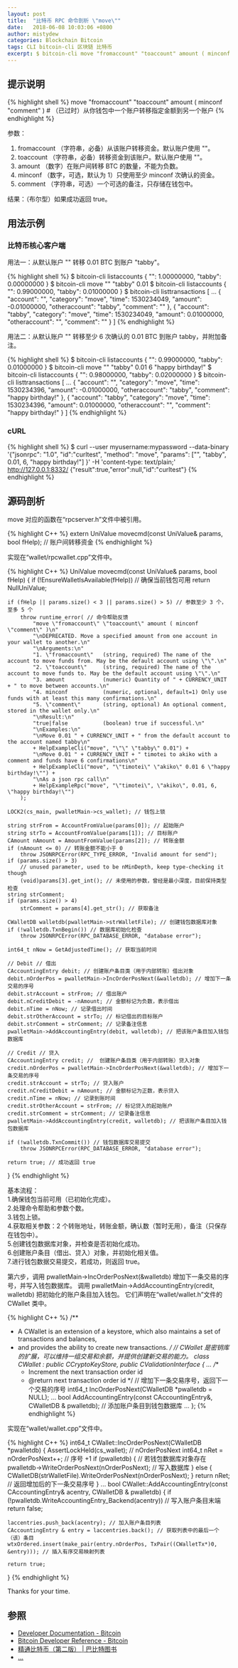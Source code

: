 ```yaml
---
layout: post
title:  "比特币 RPC 命令剖析 \"move\""
date:   2018-06-08 10:03:06 +0800
author: mistydew
categories: Blockchain Bitcoin
tags: CLI bitcoin-cli 区块链 比特币
excerpt: $ bitcoin-cli move "fromaccount" "toaccount" amount ( minconf "comment" )
---
```

## 提示说明

{% highlight shell %}
move "fromaccount" "toaccount" amount ( minconf "comment" ) # （已过时）从你钱包中一个账户转移指定金额到另一个账户
{% endhighlight %}

参数：<br>
1. fromaccount （字符串，必备）从该账户转移资金。默认账户使用 ""。<br>
2. toaccount （字符串，必备）转移资金到该账户。默认账户使用 ""。<br>
3. amount （数字）在账户间转移 BTC 的数量，不能为负数。<br>
4. minconf （数字，可选，默认为 1）只使用至少 minconf 次确认的资金。<br>
5. comment （字符串，可选）一个可选的备注，只存储在钱包中。

结果：（布尔型）如果成功返回 true。

## 用法示例

### 比特币核心客户端

用法一：从默认账户 "" 转移 0.01 BTC 到账户 "tabby"。

{% highlight shell %}
$ bitcoin-cli listaccounts
{
  "": 1.00000000,
  "tabby": 0.00000000
}
$ bitcoin-cli move "" "tabby" 0.01
$ bitcoin-cli listaccounts
{
  "": 0.99000000,
  "tabby": 0.01000000
}
$ bitcoin-cli listtransactions
[
  ...
  {
    "account": "",
    "category": "move",
    "time": 1530234049,
    "amount": -0.01000000,
    "otheraccount": "tabby",
    "comment": ""
  }, 
  {
    "account": "tabby",
    "category": "move",
    "time": 1530234049,
    "amount": 0.01000000,
    "otheraccount": "",
    "comment": ""
  }
]
{% endhighlight %}

用法二：从默认账户 "" 转移至少 6 次确认的 0.01 BTC 到账户 tabby，并附加备注。

{% highlight shell %}
$ bitcoin-cli listaccounts
{
  "": 0.99000000,
  "tabby": 0.01000000
}
$ bitcoin-cli move "" "tabby" 0.01 6 "happy birthday!"
$ bitcoin-cli listaccounts
{
  "": 0.98000000,
  "tabby": 0.02000000
}
$ bitcoin-cli listtransactions
[
  ...
  {
    "account": "",
    "category": "move",
    "time": 1530234396,
    "amount": -0.01000000,
    "otheraccount": "tabby",
    "comment": "happy birthday!"
  }, 
  {
    "account": "tabby",
    "category": "move",
    "time": 1530234396,
    "amount": 0.01000000,
    "otheraccount": "",
    "comment": "happy birthday!"
  }
]
{% endhighlight %}

### cURL

{% highlight shell %}
$ curl --user myusername:mypassword --data-binary '{"jsonrpc": "1.0", "id":"curltest", "method": "move", "params": ["", "tabby", 0.01, 6, "happy birthday!"] }' -H 'content-type: text/plain;' http://127.0.0.1:8332/
{"result":true,"error":null,"id":"curltest"}
{% endhighlight %}

## 源码剖析
move 对应的函数在“rpcserver.h”文件中被引用。

{% highlight C++ %}
extern UniValue movecmd(const UniValue& params, bool fHelp); // 账户间转移资金
{% endhighlight %}

实现在“wallet/rpcwallet.cpp”文件中。

{% highlight C++ %}
UniValue movecmd(const UniValue& params, bool fHelp)
{
    if (!EnsureWalletIsAvailable(fHelp)) // 确保当前钱包可用
        return NullUniValue;
    
    if (fHelp || params.size() < 3 || params.size() > 5) // 参数至少 3 个，至多 5 个
        throw runtime_error( // 命令帮助反馈
            "move \"fromaccount\" \"toaccount\" amount ( minconf \"comment\" )\n"
            "\nDEPRECATED. Move a specified amount from one account in your wallet to another.\n"
            "\nArguments:\n"
            "1. \"fromaccount\"   (string, required) The name of the account to move funds from. May be the default account using \"\".\n"
            "2. \"toaccount\"     (string, required) The name of the account to move funds to. May be the default account using \"\".\n"
            "3. amount            (numeric) Quantity of " + CURRENCY_UNIT + " to move between accounts.\n"
            "4. minconf           (numeric, optional, default=1) Only use funds with at least this many confirmations.\n"
            "5. \"comment\"       (string, optional) An optional comment, stored in the wallet only.\n"
            "\nResult:\n"
            "true|false           (boolean) true if successful.\n"
            "\nExamples:\n"
            "\nMove 0.01 " + CURRENCY_UNIT + " from the default account to the account named tabby\n"
            + HelpExampleCli("move", "\"\" \"tabby\" 0.01") +
            "\nMove 0.01 " + CURRENCY_UNIT + " timotei to akiko with a comment and funds have 6 confirmations\n"
            + HelpExampleCli("move", "\"timotei\" \"akiko\" 0.01 6 \"happy birthday!\"") +
            "\nAs a json rpc call\n"
            + HelpExampleRpc("move", "\"timotei\", \"akiko\", 0.01, 6, \"happy birthday!\"")
        );

    LOCK2(cs_main, pwalletMain->cs_wallet); // 钱包上锁

    string strFrom = AccountFromValue(params[0]); // 起始账户
    string strTo = AccountFromValue(params[1]); // 目标账户
    CAmount nAmount = AmountFromValue(params[2]); // 转账金额
    if (nAmount <= 0) // 转账金额不能小于 0
        throw JSONRPCError(RPC_TYPE_ERROR, "Invalid amount for send");
    if (params.size() > 3)
        // unused parameter, used to be nMinDepth, keep type-checking it though
        (void)params[3].get_int(); // 未使用的参数，曾经是最小深度，目前保持类型检查
    string strComment;
    if (params.size() > 4)
        strComment = params[4].get_str(); // 获取备注

    CWalletDB walletdb(pwalletMain->strWalletFile); // 创建钱包数据库对象
    if (!walletdb.TxnBegin()) // 数据库初始化检查
        throw JSONRPCError(RPC_DATABASE_ERROR, "database error");

    int64_t nNow = GetAdjustedTime(); // 获取当前时间

    // Debit // 借出
    CAccountingEntry debit; // 创建账户条目类（用于内部转账）借出对象
    debit.nOrderPos = pwalletMain->IncOrderPosNext(&walletdb); // 增加下一条交易的序号
    debit.strAccount = strFrom; // 借出账户
    debit.nCreditDebit = -nAmount; // 金额标记为负数，表示借出
    debit.nTime = nNow; // 记录借出时间
    debit.strOtherAccount = strTo; // 标记借出的目标账户
    debit.strComment = strComment; // 记录备注信息
    pwalletMain->AddAccountingEntry(debit, walletdb); // 把该账户条目加入钱包数据库

    // Credit // 贷入
    CAccountingEntry credit; //  创建账户条目类（用于内部转账）贷入对象
    credit.nOrderPos = pwalletMain->IncOrderPosNext(&walletdb); // 增加下一条交易的序号
    credit.strAccount = strTo; // 贷入账户
    credit.nCreditDebit = nAmount; // 金额标记为正数，表示贷入
    credit.nTime = nNow; // 记录到账时间
    credit.strOtherAccount = strFrom; // 标记贷入的起始账户
    credit.strComment = strComment; // 记录备注信息
    pwalletMain->AddAccountingEntry(credit, walletdb); // 把该账户条目加入钱包数据库

    if (!walletdb.TxnCommit()) // 钱包数据库交易提交
        throw JSONRPCError(RPC_DATABASE_ERROR, "database error");

    return true; // 成功返回 true
}
{% endhighlight %}

基本流程：<br>
1.确保钱包当前可用（已初始化完成）。<br>
2.处理命令帮助和参数个数。<br>
3.钱包上锁。<br>
4.获取相关参数：2 个转账地址，转账金额，确认数（暂时无用），备注（只保存在钱包中）。<br>
5.创建钱包数据库对象，并检查是否初始化成功。<br>
6.创建账户条目（借出、贷入）对象，并初始化相关值。<br>
7.进行钱包数据交易提交，若成功，则返回 true。

第六步，调用 pwalletMain->IncOrderPosNext(&walletdb) 增加下一条交易的序号，并写入钱包数据库。
调用 pwalletMain->AddAccountingEntry(credit, walletdb) 把初始化的账户条目加入钱包。
它们声明在“wallet/wallet.h”文件的 CWallet 类中。

{% highlight C++ %}
/** 
 * A CWallet is an extension of a keystore, which also maintains a set of transactions and balances,
 * and provides the ability to create new transactions.
 */ // CWallet 是密钥库的扩展，可以维持一组交易和余额，并提供创建新交易的能力。
class CWallet : public CCryptoKeyStore, public CValidationInterface
{
    ...
    /** 
     * Increment the next transaction order id
     * @return next transaction order id
     */ // 增加下一条交易序号，返回下一个交易的序号
    int64_t IncOrderPosNext(CWalletDB *pwalletdb = NULL);
    ...
    bool AddAccountingEntry(const CAccountingEntry&, CWalletDB & pwalletdb); // 添加账户条目到钱包数据库
    ...
};
{% endhighlight %}

实现在“wallet/wallet.cpp”文件中。

{% highlight C++ %}
int64_t CWallet::IncOrderPosNext(CWalletDB *pwalletdb)
{
    AssertLockHeld(cs_wallet); // nOrderPosNext
    int64_t nRet = nOrderPosNext++; // 序号 +1
    if (pwalletdb) { // 若钱包数据库对象存在
        pwalletdb->WriteOrderPosNext(nOrderPosNext); // 写入数据库
    } else {
        CWalletDB(strWalletFile).WriteOrderPosNext(nOrderPosNext);
    }
    return nRet; // 返回增加后的下一条交易序号
}
...
bool CWallet::AddAccountingEntry(const CAccountingEntry& acentry, CWalletDB & pwalletdb)
{
    if (!pwalletdb.WriteAccountingEntry_Backend(acentry)) // 写入账户条目末端
        return false;

    laccentries.push_back(acentry); // 加入账户条目列表
    CAccountingEntry & entry = laccentries.back(); // 获取列表中的最后一个（该）条目
    wtxOrdered.insert(make_pair(entry.nOrderPos, TxPair((CWalletTx*)0, &entry))); // 插入有序交易映射列表

    return true;
}
{% endhighlight %}

Thanks for your time.

## 参照
* [Developer Documentation - Bitcoin](https://bitcoin.org/en/developer-documentation)
* [Bitcoin Developer Reference - Bitcoin](https://bitcoin.org/en/developer-reference#move)
* [精通比特币（第二版） \| 巴比特图书](http://book.8btc.com/masterbitcoin2cn)
* [...](https://github.com/mistydew/blockchain)
